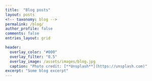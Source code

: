 ```yaml
---
title:  "Blog posts"
layout: posts
<!-- taxonomy: blog -->
permalink: /blog/
author_profile: false
comments: false
entries_layout: grid

header:
  overlay_color: "#000"
  overlay_filter: "0.5"
  overlay_image: /assets/images/blog.jpg
  caption: "Photo credit: [**Unsplash**](https://unsplash.com)"
excerpt: "Some blog excerpt"
---
```


